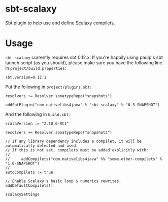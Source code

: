 # sbt-scalaxy

Sbt plugin to help use and define [Scalaxy](http://github.com/ochafik/Scalaxy) compilets.

# Usage

`sbt-scalaxy` currently requires sbt 0.12.x. If you're happily using paulp's sbt launch script (as you should), please make sure you have the following line in `project/build.properties`:

    sbt.version=0.12.1

Put the following in `project/plugins.sbt`:

    resolvers += Resolver.sonatypeRepo("snapshots")
    
    addSbtPlugin("com.nativelibs4java" % "sbt-scalaxy" % "0.3-SNAPSHOT")

And the following in `build.sbt`:

	scalaVersion := "2.10.0-RC1"

	resolvers += Resolver.sonatypeRepo("snapshots")

	// If any library dependency includes a compilet, it will be automatically detected and used.
	// If this is not set, compilets must be added explicitly with:
	//
	//     addCompilets("com.nativelibs4java" %% "some-other-compilets" % "1.0-SNAPSHOT")
	//
	autoCompilets := true
	
	// Enable Scalaxy's basic loop & numerics rewrites.
	addDefaultCompilets()
	
	scalaxySettings
